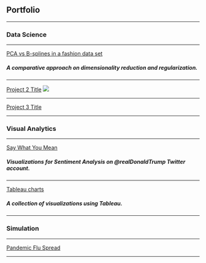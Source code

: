## Portfolio

---
### Data Science 
---

[PCA vs B-splines in a fashion data set](/project_pcabs)
<!--<img src="images/fashion.JPG?raw=true"/>-->
##### A comparative approach on dimensionality reduction and regularization.
---
[Project 2 Title](/sample)
<img src="images/dummy_thumbnail.jpg?raw=true"/>

---
[Project 3 Title](http://example.com/)


---
### Visual Analytics
---

[Say What You Mean](/project_saywh.md)
##### Visualizations for Sentiment Analysis on @realDonaldTrump Twitter account.

---
[Tableau charts](http://public.tableau.com/profile/diana.lomelin)
##### A collection of visualizations using Tableau.

---
### Simulation
---
[Pandemic Flu Spread](/project_simflu.md)

---



